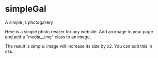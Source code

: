 # simpleGal
A simple js photogallery

Here is a simple photo resizer for any website. Add an image to your page and add a "media__img" class to an image.

The result is simple: image will increase its size by x2. You can edit this in css.
